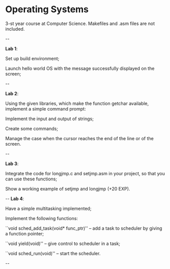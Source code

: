 Operating Systems
==========

3-st year course at Computer Science. Makefiles and .asm files are not included.

--

**Lab 1**: 

Set up build environment;

Launch hello world OS with the message successfully displayed on the screen;

--

**Lab 2**: 

Using the given libraries, which make the function getchar available, implement a simple command prompt:

Implement the input and output of strings;

Create some commands;

Manage the case when the cursor reaches the end of the line or of the screen.

--

**Lab 3**: 

Integrate the code for longjmp.c and setjmp.asm in your project, so that you can use these functions;

Show a working example of setjmp and longjmp (+20 EXP).

--
**Lab 4**: 

Have a simple multitasking implemented;

Implement the following functions:

``void sched_add_task(void* func_ptr)'' – add a task to scheduler by giving a function pointer;

``void yield(void)'' – give control to scheduler in a task;

``void sched_run(void)'' – start the scheduler.

--